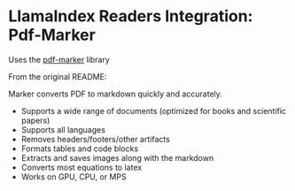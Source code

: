 # LlamaIndex Readers Integration: Pdf-Marker

Uses the [pdf-marker](https://github.com/VikParuchuri/marker/) library

From the original README:

Marker converts PDF to markdown quickly and accurately.

- Supports a wide range of documents (optimized for books and scientific papers)
- Supports all languages
- Removes headers/footers/other artifacts
- Formats tables and code blocks
- Extracts and saves images along with the markdown
- Converts most equations to latex
- Works on GPU, CPU, or MPS
